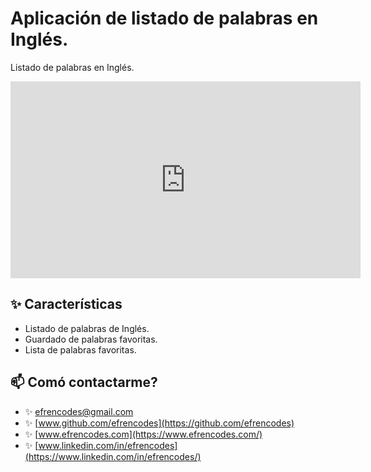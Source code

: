 # Aplicación de listado de palabras en Inglés.

Listado de palabras en Inglés.

 <iframe width="560" height="315"
src="https://res.cloudinary.com/efrencodes/video/upload/v1652735503/github.com/startup-name-generator-flutter/002days_wjkkec.mov"
frameborder="0"
allow="accelerometer; autoplay; encrypted-media; gyroscope; picture-in-picture"
allowfullscreen></iframe>

## ✨ Características

- Listado de palabras de Inglés.
- Guardado de palabras favoritas.
- Lista de palabras favoritas.

## 📫 Comó contactarme?

- ✨ [efrencodes@gmail.com](mailto:efrencodes@gmail.com)
- ✨ [www.github.com/efrencodes](https://github.com/efrencodes)
- ✨ [www.efrencodes.com](https://www.efrencodes.com/)
- ✨ [www.linkedin.com/in/efrencodes](https://www.linkedin.com/in/efrencodes/)

<br>
